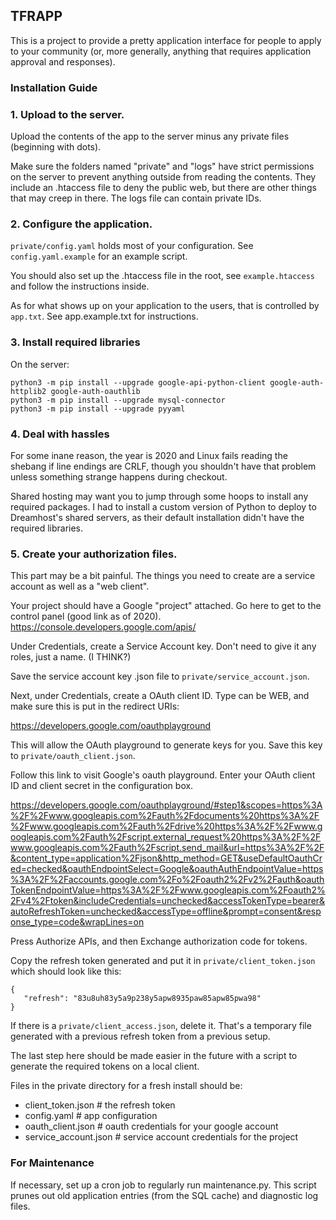## TFRAPP

This is a project to provide a pretty application interface for people to apply to your community (or, more generally, anything that requires application approval and responses).

### Installation Guide

### 1. Upload to the server.
Upload the contents of the app to the server minus any private files (beginning with dots).

Make sure the folders named "private" and "logs" have strict permissions on the server to prevent anything outside from reading the contents. They include an .htaccess file to deny the public web, but there are other things that may creep in there. The logs file can contain private IDs.

### 2. Configure the application.
`private/config.yaml` holds most of your configuration. See `config.yaml.example` for an example script.

You should also set up the .htaccess file in the root, see `example.htaccess` and follow the instructions inside.

As for what shows up on your application to the users, that is controlled by `app.txt`. See app.example.txt for instructions.

### 3. Install required libraries
On the server:

    python3 -m pip install --upgrade google-api-python-client google-auth-httplib2 google-auth-oauthlib
    python3 -m pip install --upgrade mysql-connector
    python3 -m pip install --upgrade pyyaml

### 4. Deal with hassles
For some inane reason, the year is 2020 and Linux fails reading the shebang if line endings are CRLF, though you shouldn't have that problem unless something strange happens during checkout.

Shared hosting may want you to jump through some hoops to install any required packages. I had to install a custom version of Python to deploy to Dreamhost's shared servers, as their default installation didn't have the required libraries.

### 5. Create your authorization files.
This part may be a bit painful. The things you need to create are a service account as well as a "web client".

Your project should have a Google "project" attached. Go here to get to the control panel (good link as of 2020).
https://console.developers.google.com/apis/

Under Credentials, create a Service Account key. Don't need to give it any roles, just a name. (I THINK?)

Save the service account key .json file to `private/service_account.json`.

Next, under Credentials, create a OAuth client ID. Type can be WEB, and make sure this is put in the redirect URIs:

https://developers.google.com/oauthplayground

This will allow the OAuth playground to generate keys for you. Save this key to `private/oauth_client.json`.

Follow this link to visit Google's oauth playground. Enter your OAuth client ID and client secret in the configuration box.

https://developers.google.com/oauthplayground/#step1&scopes=https%3A%2F%2Fwww.googleapis.com%2Fauth%2Fdocuments%20https%3A%2F%2Fwww.googleapis.com%2Fauth%2Fdrive%20https%3A%2F%2Fwww.googleapis.com%2Fauth%2Fscript.external_request%20https%3A%2F%2Fwww.googleapis.com%2Fauth%2Fscript.send_mail&url=https%3A%2F%2F&content_type=application%2Fjson&http_method=GET&useDefaultOauthCred=checked&oauthEndpointSelect=Google&oauthAuthEndpointValue=https%3A%2F%2Faccounts.google.com%2Fo%2Foauth2%2Fv2%2Fauth&oauthTokenEndpointValue=https%3A%2F%2Fwww.googleapis.com%2Foauth2%2Fv4%2Ftoken&includeCredentials=unchecked&accessTokenType=bearer&autoRefreshToken=unchecked&accessType=offline&prompt=consent&response_type=code&wrapLines=on

Press Authorize APIs, and then Exchange authorization code for tokens.

Copy the refresh token generated and put it in `private/client_token.json` which should look like this:

    {
       "refresh": "83u8uh83y5a9p238y5apw8935paw85apw85pwa98"
    }

If there is a `private/client_access.json`, delete it. That's a temporary file generated with a previous refresh token from a previous setup.

The last step here should be made easier in the future with a script to generate the required tokens on a local client.

Files in the private directory for a fresh install should be:
- client_token.json    # the refresh token
- config.yaml          # app configuration
- oauth_client.json    # oauth credentials for your google account
- service_account.json # service account credentials for the project

### For Maintenance
If necessary, set up a cron job to regularly run maintenance.py. This script prunes out old application entries (from the SQL cache) and diagnostic log files.

